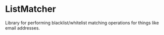 ListMatcher
=========

Library for performing blacklist/whitelist matching operations for things like email addresses.



